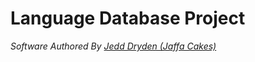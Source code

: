 # Language Database Project
*Software Authored By [Jedd Dryden (Jaffa Cakes)](https://github.com/Jaffa-Cakes)*